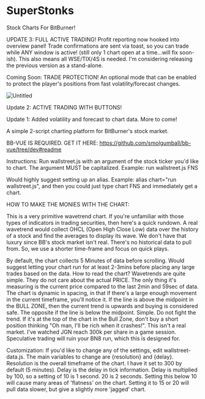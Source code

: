 # SuperStonks
Stock Charts For BitBurner!

UPDATE 3:  FULL ACTIVE TRADING!  Profit reporting now hooked into overview panel!  Trade confirmations are sent via
toast, so you can trade while ANY window is active!  (still only 1 chart open at a time...will fix soon-ish). 
This also means all WSE/TIX/4S is needed.  I'm considering releasing the previous version as a stand-alone.

Coming Soon:  TRADE PROTECTION!  An optional mode that can be enabled to protect the player's positions from
fast volatility/forecast changes.

![Untitled](https://user-images.githubusercontent.com/97868924/150451927-75e37abf-45c0-4e6a-9f2f-c413e6878695.png)

Update 2:  ACTIVE TRADING WITH BUTTONS! 

Update 1:  Added volatility and forecast to chart data.  More to come!

A simple 2-script charting platform for BitBurner's stock market.

BB-VUE IS REQUIRED. GET IT HERE: https://github.com/smolgumball/bb-vue/tree/dev#readme

Instructions: Run wallstreet.js with an argument of the stock ticker you'd like to chart. The argument MUST be capitalized. Example: run wallstreet.js FNS

Would highly suggest setting up an alias. Example: alias chart="run wallstreet.js", and then you could just type chart FNS and immediately get a chart.

HOW TO MAKE THE MONIES WITH THE CHART:

This is a very primitive wavetrend chart. If you're unfamiliar with those types of indicators in trading securities, then here's a quick rundown. A real wavetrend would collect OHCL (Open High Close Low) data over the history of a stock and find the averages to display its wave. We don't have that luxury since BB's stock market isn't real. There's no historical data to pull from. So, we use a shorter time-frame and focus on quick plays.

By default, the chart collects 5 Minutes of data before scrolling. Would suggest letting your chart run for at least 2-3mins before placing any large trades based on the data. How to read the chart? Wavetrends are quite simple. They do not care about the actual PRICE. The only thing it's measuring is the current price compared to the last 2min and 59sec of data. The chart is dynamic in spacing, in that if there's a large enough movement in the current timeframe, you'll notice it. If the line is above the midpoint in the BULL ZONE, then the current trend is upwards and buying is considered safe. The opposite if the line is below the midpoint. Simple. Do not fight the trend. If it's at the top of the chart in the Bull Zone, don't buy a short position thinking "Oh man, I'll be rich when it crashes!". This isn't a real market. I've watched JGN reach 300k per share in a game session. Speculative trading will ruin your BN8 run, which this is designed for. 

Customization: If you'd like to change any of the settings, edit wallstreet-data.js. The main variables to change are {resolution} and {delay}. Resolution is the overall timeframe of the chart. I have it set to 300 by default (5 minutes). Delay is the delay in tick information. Delay is multiplied by 100, so a setting of 10 is 1 second. 20 is 2 seconds. Setting this below 10 will cause many areas of 'flatness' on the chart. Setting it to 15 or 20 will pull data slower, but give a slightly more 'jagged' chart.
